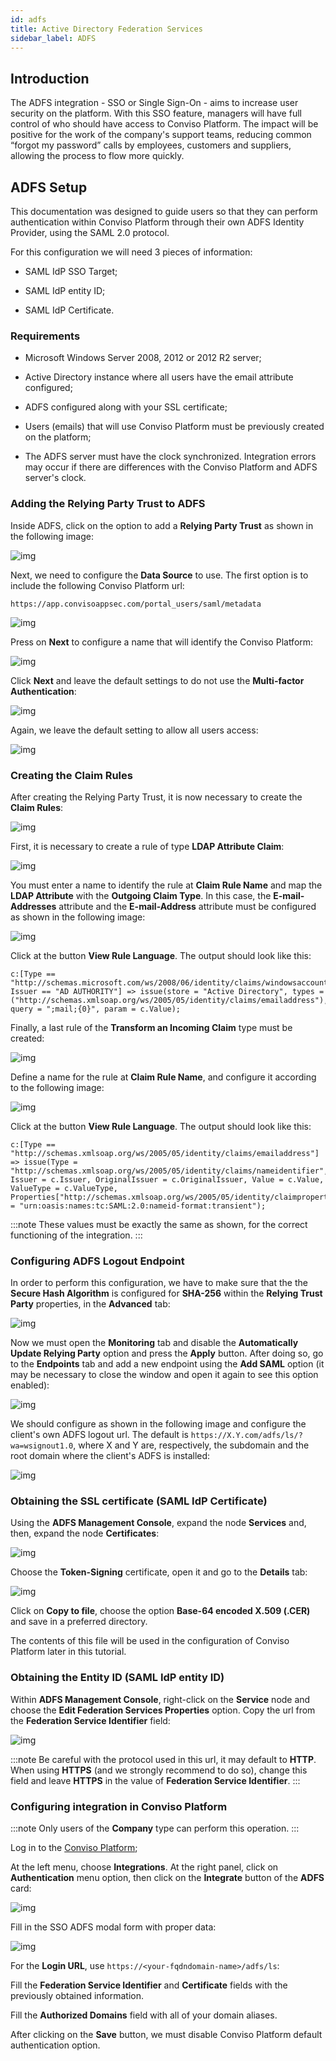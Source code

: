 ```yaml
---
id: adfs
title: Active Directory Federation Services
sidebar_label: ADFS
---
```


## Introduction

The ADFS integration - SSO or Single Sign-On - aims to increase user security on the platform. With this SSO feature, managers will have full control of who should have access to Conviso Platform. The impact will be positive for the work of the company's support teams, reducing common “forgot my password” calls by employees, customers and suppliers, allowing the process to flow more quickly.

## ADFS Setup

This documentation was designed to guide users so that they can perform authentication within Conviso Platform through their own ADFS Identity Provider, using the SAML 2.0 protocol.

For this configuration we will need 3 pieces of information:

- SAML IdP SSO Target;

- SAML IdP entity ID;

- SAML IdP Certificate.

### Requirements

- Microsoft Windows Server 2008, 2012 or 2012 R2 server;

- Active Directory instance where all users have the email attribute configured;

- ADFS configured along with your SSL certificate;

- Users (emails) that will use Conviso Platform must be previously created on the platform;

- The ADFS server must have the clock synchronized. Integration errors may occur if there are differences with the Conviso Platform and ADFS server's clock.

### Adding the Relying Party Trust to ADFS

Inside ADFS, click on the option to add a **Relying Party Trust** as shown in the following image:

<div style={{textAlign: 'center'}}>

![img](../../static/img/adfs-img1.png)

</div>

Next, we need to configure the **Data Source** to use. The first option is to include the following Conviso Platform url:

```
https://app.convisoappsec.com/portal_users/saml/metadata 
```

<div style={{textAlign: 'center'}}>

![img](../../static/img/adfs-img2.png)

</div>

Press on **Next** to configure a name that will identify the Conviso Platform:

<div style={{textAlign: 'center'}}>

![img](../../static/img/adfs-img3.png)

</div>

Click **Next** and leave the default settings to do not use the **Multi-factor Authentication**:

<div style={{textAlign: 'center'}}>

![img](../../static/img/adfs-img4.png)

</div>

Again, we leave the default setting to allow all users access:

<div style={{textAlign: 'center'}}>

![img](../../static/img/adfs-img5.png)

</div>

### Creating the Claim Rules

After creating the Relying Party Trust, it is now necessary to create the **Claim Rules**:

<div style={{textAlign: 'center'}}>

![img](../../static/img/adfs-img6.png)

</div>

First, it is necessary to create a rule of type **LDAP Attribute Claim**:

<div style={{textAlign: 'center'}}>

![img](../../static/img/adfs-img7.png)

</div>

You must enter a name to identify the rule at **Claim Rule Name** and map the **LDAP Attribute** with the **Outgoing Claim Type**. In this case, the **E-mail-Addresses** attribute and the **E-mail-Address** attribute must be configured as shown in the following image:

<div style={{textAlign: 'center'}}>

![img](../../static/img/adfs-img8.png)

</div>

Click at the button **View Rule Language**. The output should look like this:

```
c:[Type == "http://schemas.microsoft.com/ws/2008/06/identity/claims/windowsaccountname", Issuer == "AD AUTHORITY"] => issue(store = "Active Directory", types = ("http://schemas.xmlsoap.org/ws/2005/05/identity/claims/emailaddress"), query = ";mail;{0}", param = c.Value);
```

Finally, a last rule of the **Transform an Incoming Claim** type must be created:

<div style={{textAlign: 'center'}}>

![img](../../static/img/adfs-img9.png)

</div>

Define a name for the rule at **Claim Rule Name**, and configure it according to the following image:


<div style={{textAlign: 'center'}}>

![img](../../static/img/adfs-img10.png)

</div>

Click at the button **View Rule Language**. The output should look like this:

```
c:[Type == "http://schemas.xmlsoap.org/ws/2005/05/identity/claims/emailaddress"] => issue(Type = "http://schemas.xmlsoap.org/ws/2005/05/identity/claims/nameidentifier", Issuer = c.Issuer, OriginalIssuer = c.OriginalIssuer, Value = c.Value, ValueType = c.ValueType, Properties["http://schemas.xmlsoap.org/ws/2005/05/identity/claimproperties/format"] = "urn:oasis:names:tc:SAML:2.0:nameid-format:transient");
```

:::note
These values must be exactly the same as shown, for the correct functioning of the integration.
:::

### Configuring ADFS Logout Endpoint

In order to perform this configuration, we have to make sure that the the **Secure Hash Algorithm** is configured for **SHA-256** within the **Relying Trust Party** properties, in the **Advanced** tab:

<div style={{textAlign: 'center'}}>

![img](../../static/img/adfs-img11.png)

</div>

Now we must open the **Monitoring** tab and disable the **Automatically Update Relying Party** option and press the **Apply** button. After doing so, go to the **Endpoints** tab and add a new endpoint using the **Add SAML** option (it may be necessary to close the window and open it again to see this option enabled):

<div style={{textAlign: 'center'}}>

![img](../../static/img/adfs-img12.png)

</div>

We should configure as shown in the following image and configure the client's own ADFS logout url. The default is ```https://X.Y.com/adfs/ls/?wa=wsignout1.0```, where X and Y are, respectively, the subdomain and the root domain where the client's ADFS is installed:

<div style={{textAlign: 'center'}}>

![img](../../static/img/adfs-img13.png)

</div>

### Obtaining the SSL certificate (SAML IdP Certificate)

Using the **ADFS Management Console**, expand the node **Services** and, then, expand the node **Certificates**:

<div style={{textAlign: 'center'}}>

![img](../../static/img/adfs-img14.png)

</div>

Choose the **Token-Signing** certificate, open it and go to the **Details** tab:

<div style={{textAlign: 'center'}}>

![img](../../static/img/adfs-img15.png)

</div>

Click on **Copy to file**, choose the option **Base-64 encoded X.509 (.CER)** and save in a preferred directory.

The contents of this file will be used in the configuration of Conviso Platform later in this tutorial.

### Obtaining the Entity ID (SAML IdP entity ID)

Within **ADFS Management Console**, right-click on the **Service** node and choose the **Edit Federation Services Properties** option. Copy the url from the **Federation Service Identifier** field:

<div style={{textAlign: 'center'}}>

![img](../../static/img/adfs-img16.png)

</div>

:::note
Be careful with the protocol used in this url, it may default to **HTTP**. When using **HTTPS** (and we strongly recommend to do so), change this field and leave **HTTPS** in the value of **Federation Service Identifier**.
:::

### Configuring integration in Conviso Platform

:::note
Only users of the **Company** type can perform this operation.
:::

Log in to the [Conviso Platform](https://app.convisoappsec.com);

At the left menu, choose **Integrations**. At the right panel, click on **Authentication** menu option, then click on the **Integrate** button of the **ADFS** card:

<div style={{textAlign: 'center'}}>

![img](../../static/img/adfs-img17.png)

</div>

Fill in the SSO ADFS modal form with proper data:

<div style={{textAlign: 'center'}}>

![img](../../static/img/adfs-img18.png)

</div>

For the **Login URL**, use ```https://<your-fqdndomain-name>/adfs/ls```:

Fill the **Federation Service Identifier** and **Certificate** fields with the previously obtained information. 

Fill the **Authorized Domains** field with all of your domain aliases.

After clicking on the **Save** button, we must disable Conviso Platform default authentication option.
